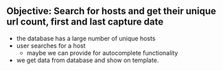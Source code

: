 Objective: Search for hosts and get their unique url count, first and last capture date
-------------------------------------------------------------------------------------------

* the database has a large number of unique hosts
* user searches for a host
	* maybe we can provide for autocomplete functionality
* we get data from database and show on template.